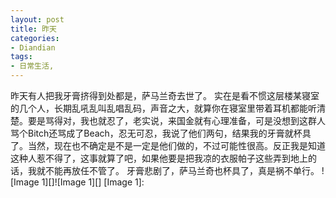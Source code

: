 ```yaml
---
layout: post
title: 昨天
categories:
- Diandian
tags:
- 日常生活, 
---
```

昨天有人把我牙膏挤得到处都是，萨马兰奇去世了。 实在是看不惯这层楼某寝室的几个人，长期乱吼乱叫乱唱乱码，声音之大，就算你在寝室里带着耳机都能听清楚。要是骂得对，我也就忍了，老实说，来国金就有心理准备，可是没想到这群人骂个Bitch还骂成了Beach，忍无可忍，我说了他们两句，结果我的牙膏就杯具了。当然，现在也不确定是不是一定是他们做的，不过可能性很高。反正我是知道这种人惹不得了，这事就算了吧，如果他要是把我凉的衣服帕子这些弄到地上的话，我就不能再放任不管了。 牙膏悲剧了，萨马兰奇也杯具了，真是祸不单行。 !\[Image 1\]\[\]!\[Image 1\]\[\] \[Image 1\]: